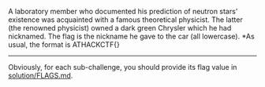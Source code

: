 A laboratory member who documented his prediction of neutron stars' existence was acquainted with a famous theoretical physicist. The latter (the renowned physicist) owned a dark green Chrysler which he had nicknamed.
The flag is the nickname he gave to the car (all lowercase). 
*As usual, the format is ATHACKCTF{}


---
Obviously, for each sub-challenge, you should provide its flag value in [solution/FLAGS.md](solution/FLAGS.md).
